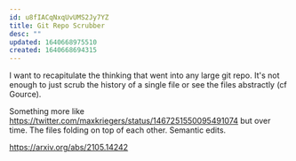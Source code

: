 ```yaml
---
id: u8fIACqNxqUvUMS2Jy7YZ
title: Git Repo Scrubber
desc: ""
updated: 1640668975510
created: 1640668694315
---
```


I want to recapitulate the thinking that went into any large git repo. It's not enough to just scrub the history of a single file or see the files abstractly (cf Gource).

Something more like https://twitter.com/maxkriegers/status/1467251550095491074 but over time. The files folding on top of each other. Semantic edits.

https://arxiv.org/abs/2105.14242
